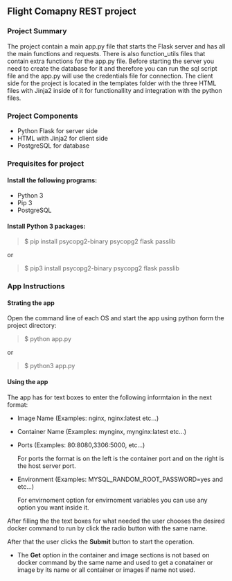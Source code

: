 ## Flight Comapny REST project

### Project Summary
The project contain a main app.py file that starts the Flask server and has all the main functions and requests.
There is also function_utils files that contain extra functions for the app.py file.
Before starting the server you need to create the database for it and therefore you can run the sql script file and the app.py will use the credentials file for connection.
The client side for the project is located in the templates folder with the three HTML files with Jinja2 inside of it for functionallity and integration with the python files.

### Project Components
- Python Flask for server side
- HTML with Jinja2 for client side
- PostgreSQL for database

### Prequisites for project

#### Install the following programs:
- Python 3
- Pip 3
- PostgreSQL

#### Install Python 3 packages:
>$ pip install psycopg2-binary psycopg2 flask passlib

or

>$ pip3 install psycopg2-binary psycopg2 flask passlib


### App Instructions
#### Strating the app
Open the command line of each OS and start the app using python form the project directory:
>$ python app.py

or

>$ python3 app.py

#### Using the app
The app has for text boxes to enter the following informtaion in the next format:
- Image Name (Examples: nginx, nginx:latest etc...)

- Container Name (Examples: mynginx, mynginx:latest etc...)

- Ports (Examples: 80:8080,3306:5000, etc...)

  For ports the format is on the left is the container port and on the right is the host server port.

- Environment (Examples: MYSQL_RANDOM_ROOT_PASSWORD=yes and etc...)

  For envirnoment option for envirnoment variables you can use any option you want inside it.

After filling the the text boxes for what needed the user chooses the desired docker command to run by click the radio button with the same name.

After that the user clicks the **Submit** button to start the operation.

* The **Get** option in the container and image sections is not based on docker command by the same name and used to get a conatainer or image by its name or all container or images if name not used.
